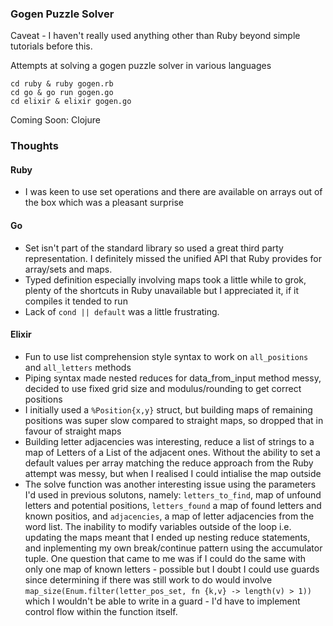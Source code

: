 ### Gogen Puzzle Solver

Caveat - I haven't really used anything other than Ruby beyond simple tutorials before this.

Attempts at solving a gogen puzzle solver in various languages

    cd ruby & ruby gogen.rb
    cd go & go run gogen.go
    cd elixir & elixir gogen.go

Coming Soon: Clojure

### Thoughts

#### Ruby

- I was keen to use set operations and there are available on arrays out of the box which was a pleasant surprise

#### Go

- Set isn't part of the standard library so used a great third party representation. I definitely missed the unified API that Ruby provides for array/sets and maps.
- Typed definition especially involving maps took a little while to grok, plenty of the shortcuts in Ruby unavailable but I appreciated it, if it compiles it tended to run
- Lack of `cond || default` was a little frustrating.

#### Elixir

- Fun to use list comprehension style syntax to work on `all_positions` and `all_letters` methods
- Piping syntax made nested reduces for data_from_input method messy, decided to use fixed grid size and modulus/rounding to get correct positions
- I initially used a `%Position{x,y}` struct, but building maps of remaining positions was super slow compared to straight maps, so dropped that in favour of straight maps
- Building letter adjacencies was interesting, reduce a list of strings to a map of Letters of a List of the adjacent ones.  Without the ability to set a default values per array matching the reduce approach from the Ruby attempt was messy, but when I realised I could intialise the map outside
- The solve function was another interesting issue using the parameters I'd used in previous solutons, namely: `letters_to_find`, map of unfound letters and potential positions, `letters_found` a map of found letters and known positios, and `adjacencies`, a map of letter adjacencies from the word list. The inability to modify variables outside of the loop i.e. updating the maps meant that I ended up nesting reduce statements, and inplementing my own break/continue pattern using the accumulator tuple. One question that came to me was if I could do the same with only one map of known letters - possible but I doubt I could use guards since determining if there was still work to do would involve `map_size(Enum.filter(letter_pos_set, fn {k,v} -> length(v) > 1))` which I wouldn't be able to write in a guard - I'd have to implement control flow within the function itself.
